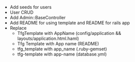 - Add seeds for users
- User CRUD
- Add Admin::BaseController
- Add README for using template and README for rails app
- Replace
  - TfgTemplate with AppName (config/application && layouts/application.html.haml)
  - Tfg Template with App name (README)
  - tfg_template with app_name (.ruby-gemset)
  - tfg-template with app-name (database.yml)